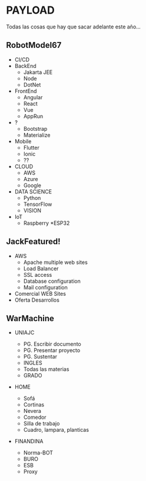 # PAYLOAD
Todas las cosas que hay que sacar adelante este año...

## RobotModel67
  * CI/CD
  * BackEnd
    * Jakarta JEE
    * Node
    * DotNet
  * FrontEnd
    * Angular
    * React
    * Vue
    * AppRun
  * ?
    * Bootstrap
    * Materialize
  * Mobile
    * Flutter
    * Ionic
    * ??
  * CLOUD
    * AWS
    * Azure
    * Google
  * DATA SCIENCE
    * Python
    * TensorFlow
    * VISION
  * IoT
    * Raspberry
    *ESP32
  
## JackFeatured!
  * AWS
    * Apache multiple web sites
    * Load Balancer
    * SSL access
    * Database configuration
    * Mail configuration
  * Comercial WEB Sites
  * Oferta Desarrollos
  
## WarMachine
  * UNIAJC
    * PG. Escribir documento
    * PG. Presentar proyecto
    * PG. Sustentar
    * INGLES
    * Todas las materias
    * GRADO
  
  * HOME
    * Sofá
    * Cortinas
    * Nevera
    * Comedor
    * Silla de trabajo
    * Cuadro, lampara, planticas
  
  * FINANDINA
    * Norma-BOT
    * BURO
    * ESB
    * Proxy
    

